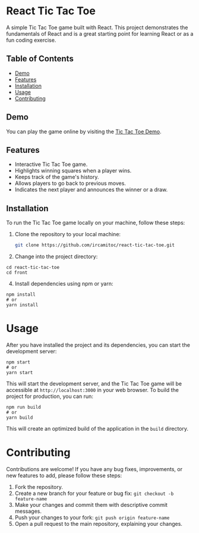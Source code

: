 # React Tic Tac Toe

A simple Tic Tac Toe game built with React. This project demonstrates the fundamentals of React and is a great starting point for learning React or as a fun coding exercise.

## Table of Contents

- [Demo](#demo)
- [Features](#features)
- [Installation](#installation)
- [Usage](#usage)
- [Contributing](#contributing)

## Demo

You can play the game online by visiting the [Tic Tac Toe Demo](https://ircamitoc.github.io/react-tic-tac-toe/).

## Features

- Interactive Tic Tac Toe game.
- Highlights winning squares when a player wins.
- Keeps track of the game's history.
- Allows players to go back to previous moves.
- Indicates the next player and announces the winner or a draw.

## Installation

To run the Tic Tac Toe game locally on your machine, follow these steps:

1. Clone the repository to your local machine:

   ```bash
   git clone https://github.com/ircamitoc/react-tic-tac-toe.git
   ```
2. Change into the project directory:
  ```
  cd react-tic-tac-toe
  cd front
  ```
  
4. Install dependencies using npm or yarn:
```
npm install
# or
yarn install
```

# Usage
After you have installed the project and its dependencies, you can start the development server:
```
npm start
# or
yarn start
```
This will start the development server, and the Tic Tac Toe game will be accessible at `http://localhost:3000` in your web browser.
To build the project for production, you can run:
```
npm run build
# or
yarn build
```
This will create an optimized build of the application in the `build` directory.

# Contributing
Contributions are welcome! If you have any bug fixes, improvements, or new features to add, please follow these steps:
1. Fork the repository.
2. Create a new branch for your feature or bug fix: `git checkout -b feature-name`
3. Make your changes and commit them with descriptive commit messages.
4. Push your changes to your fork: `git push origin feature-name`
5. Open a pull request to the main repository, explaining your changes.
